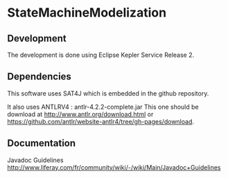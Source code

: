 StateMachineModelization
========================


Development
------------

The development is done using Eclipse Kepler Service Release 2.

Dependencies
------------

This software uses SAT4J which is embedded in the github repository.

It also uses ANTLRV4 : antlr-4.2.2-complete.jar
This one should be download at <a>http://www.antlr.org/download.html</a>
or <a>https://github.com/antlr/website-antlr4/tree/gh-pages/download</a>.


Documentation
-------------

Javadoc Guidelines
<a>http://www.liferay.com/fr/community/wiki/-/wiki/Main/Javadoc+Guidelines</a>